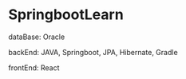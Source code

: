 # SpringbootLearn
 dataBase: Oracle
 
 backEnd: JAVA, Springboot, JPA, Hibernate, Gradle
 
 frontEnd: React
